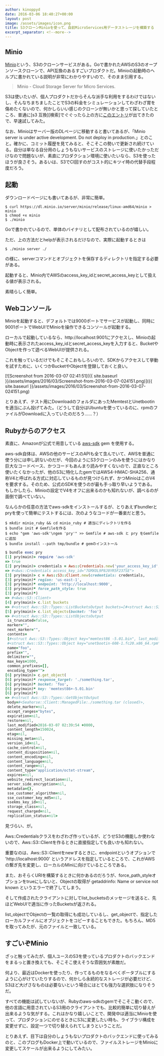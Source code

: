 ```yaml
---
author: kinoppyd
date: 2016-03-06 18:40:27+00:00
layout: post
image: /assets/images/icon.png
title: S3クローンMinioを使って、自前MicroServices用データストレージを構築する
excerpt_separator: <!--more-->
---
```


## Minio


[Minio](https://minio.io/)という、S3のクローンサービスがある。Goで書かれたAWSのS3のオープンソースクローンで、API互換のあるすごいプロダクトだ。Minioの起動時のヘルプに書かれている説明が非常にわかりやすいので、そのまま引用する。


<blockquote>Minio - Cloud Storage Server for Micro Services.</blockquote>


S3は使いたいが、個人プロダクトだからそんな派手な利用をするわけではないし、そんなちまちましたことでS3の料金をシミュレーションしてわざわざ胃を傷めたくないので、何かしらいい感じのクローンが無いかと思って探していたところ、普通に[s3 互換][検索]でぐぐったら上の方に[このエントリ](http://masawada.hatenablog.jp/entry/2015/12/15/000000)が出てきたので、早速試してみた。

なお、Minioはサーバー版のDLページに移動すると書いてあるが、「Minio server is under active development. Do not deploy in production.」とのこと。確かに、コミット履歴を見てみると、そこそこの勢いで更新され続けている。自分は単なる自分用のしょうもないサービスのストレージに使いたかっただけなので問題ないが、素直にプロダクション環境に使いたいなら、S3を使ったほうが良さそう。あるいは、S3でCI回すのがコスト的にキツイ時の代替手段程度だろう。


## 起動


ダウンロードページにも書いてあるが、非常に簡単。

```shell-session
$ curl https://dl.minio.io/server/minio/release/linux-amd64/minio > minio
$ chmod +x minio
$ ./minio
```

Goで書かれているので、単体のバイナリとして配布されているのが嬉しい。

ただ、上の方法だとhelpが表示されるだけなので、実際に起動するときは

```shell-session
$ ./minio server ./
```

の様に、serverコマンドとオブジェクトを保存するディレクトリを指定する必要がある。

起動すると、Minio内でAWSのaccess_key_idとsecret_access_keyとして扱える値が表示される。

素晴らしく簡単。

<!--more-->

## Webコンソール


Minioを起動すると、デフォルトでは9000ポートでサービスが起動し、同時に9001ポートでWebUIでMinioを操作できるコンソールが起動する。

ローカルで起動しているなら、http://localhost:9001にアクセスし、Minioの起動時に表示されたaccess_key_idとsecret_access_keyを入力すると、BucketやObjectを作って遊べるWebUIが提供される。

これを触っているだけでもそこそこおもしろいので、SDKからアクセスして挙動を試すために、いくつかBucketやObjectを登録しておくと良い。

[![Screenshot from 2016-03-07 02:41:51]({{ site.baseurl }}/assets/images/2016/03/Screenshot-from-2016-03-07-024151.png)]({{ site.baseurl }}/assets/images/2016/03/Screenshot-from-2016-03-07-024151.png)



とりあえず、テスト用にDownloadのフォルダにあったMemtestとUnetbootinを適当にぶん投げてみた。（どうして自分はUbuntuを使っているのに、rpmのファイルがDownloadに入っていたのだろう……？）


## Rubyからのアクセス


素直に、Amazonが公式で用意している [aws-sdk](https://github.com/aws/aws-sdk-ruby) gem を使用する。

aws-sdk自体は、AWSの他のサービスのAPIも全て含んでいて、AWSを普通に使う分には申し訳ないのだが、今回のようにS3クローンのみを使うにはかなり巨大なコードベース、かつコードもあんまり読みやすくないので、正直なところ使いたくなかったが、他のS3に特化したgemではAWS4-HMAC-SHA256、通称V4と呼ばれる方式に対応しているものが見つけられず、かつMinioはこのV4を要求する。そのため、公式のSDKを使うのが最も手っ取り早いようである。もしかしたら、Minioの設定でV4をオフに出来るのかも知れないが、調べるのが面倒で調べていない。

なんらかの任意の方法でaws-sdkをインストールするが、とりあえずbundlerとpryを使って簡単にテストするには、次のようなコードが一番楽だと思う。

```shell-session
$ mkdir minio_ruby && cd minio_ruby # 適当にディレクトリを作る
$ bundle init # Gemfileを作る
$ echo "gem 'aws-sdk'\ngem 'pry'" >> Gemfile # aws-sdk と pry をGemfileに追加
$ bundle install --path tmp/bundle # gemのインストール
```

```ruby
$ bundle exec pry
[1] pry(main)> require 'aws-sdk'
=> true
[2] pry(main)> credentials = Aws::Credentials.new('your_access_key_id', 'your_access_secret_key')
=> #<Aws::Credentials access_key_id="7GMXOL9P8J0YR5F237SE">
[3] pry(main)> c = Aws::S3::Client.new(credentials: credentials,
[3] pry(main)* region: 'us-east-1',
[3] pry(main)* endpoint: 'http://localhost:9000',
[3] pry(main)* force_path_style: true
[3] pry(main)*)  
=> #<Aws::S3::Client>
[4] pry(main)> c.list_buckets
=> #<struct Aws::S3::Types::ListBucketsOutput buckets=[#<struct Aws::S3::Types::Bucket name="foo", creation_date=2016-03-07 02:40:25 UTC>, #<struct Aws::S3::Types::Bucket name="hoge", creation_date=2016-03-06 03:21:54 UTC>], owner=#<struct Aws::S3::Types::Owner display_name="minio", id="minio">>
[5] pry(main)> c.list_objects(bucket: 'foo')
=> #<struct Aws::S3::Types::ListObjectsOutput
 is_truncated=false,
 marker="",
 next_marker="",
 contents=
 [#<struct Aws::S3::Types::Object key="memtest86 -5.01.bin", last_modified=2016-03-07 02:39:54 UTC, etag="", size=150024, storage_class="STANDARD", owner=#<struct Aws::S3::Types::Owner display_name="minio", id="minio">>,
 #<struct Aws::S3::Types::Object key="unetbootin-608-1.fc20.x86_64.rpm", last_modified=2016-03-07 02:40:25 UTC, etag="", size=565400, storage_class="STANDARD", owner=#<struct Aws::S3::Types::Owner display_name="minio", id="minio">>],
 name="foo",
 prefix="",
 delimiter="",
 max_keys=1000,
 common_prefixes=[],
 encoding_type="">
[6] pry(main)> c.get_object(
[6] pry(main)* response_target: './something.tar',
[6] pry(main)* bucket: 'foo',
[6] pry(main)* key: 'memtest86+-5.01.bin'
[6] pry(main)*)
=> #<struct Aws::S3::Types::GetObjectOutput
 body=#<Seahorse::Client::ManagedFile:./something.tar (closed)>,
 delete_marker=nil,
 accept_ranges="bytes",
 expiration=nil,
 restore=nil,
 last_modified=2016-03-07 02:39:54 +0000,
 content_length=150024,
 etag=nil,
 missing_meta=nil,
 version_id=nil,
 cache_control=nil,
 content_disposition=nil,
 content_encoding=nil,
 content_language=nil,
 content_range=nil,
 content_type="application/octet-stream",
 expires=nil,
 website_redirect_location=nil,
 server_side_encryption=nil,
 metadata={},
 sse_customer_algorithm=nil,
 sse_customer_key_md5=nil,
 ssekms_key_id=nil,
 storage_class=nil,
 request_charged=nil,
 replication_status=nil>

```

見づらい、が。

Aws::Credentialsクラスをわざわざ作っているが、どうせS3の機能しか使わないので、Aws::S3::Clientを作るときに直接指定しても良いかも知れない。

重要なのは、Aws::S3::Clientをnewするときに、endpointというオプションで 'http://localhost:9000' というアドレスを指定しているところで、これがAWSの繋ぎ先を変更し、ローカルのMiniに向けているところである。

また、おそらくURIを構築するときに何かあるのだろうが、force_path_styleオプションをtrueにしないと、Objectの取得が getaddrinfo: Name or service not known というエラーで終了してしまう。

そして作成されたクライアントに対してlist_bucketsのメッセージを送ると、先ほどWebUIで適当に作ったBucketsが返される。

list_objectでObjectの一覧の取得にも成功しているし、get_objectで、指定したローカルファイルにオブジェクトをコピーすることもできた。もちろん、MD5を取ってみたが、元のファイルと一致している。


## すごいぞMinio


ざっと触ってみたが、個人ユースのS3を使っているプロダクトのバックエンドをまるっと置き換えても、そこそこ使えそうな雰囲気が素敵だ。

何より、最近はDockerを使ったり、作ってるものをなるべくポータブルにするように心がけていたりするので、何かしら永続的なストレージが必要だけど、S3ほど大げさなものは必要ないという場合にはとても強力な選択肢になりそうだ。

すべての機能は試していないが、Rubyのaws-sdkのgemでそこそこ動くので、他の言語に用意されているS3用のクライアントでも、比較的簡単に切り替えが出来るような気がする。これはかなり嬉しいことで、開発中は適当にMinioを使って、プロダクションにのせるときにS3に変更したい時も、ライブラリ構成を変更せずに、設定一つで切り替えられてしまうということだ。

とりあえず、目下は自分のしょうもないプロダクトのバックエンドに使ってみるのと、このブログもDocker上で動いているので、ファイルストレージをMinioに変更してスケールが出来るようにしてみたい。
